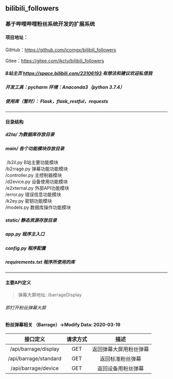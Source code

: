 ##  bilibili_followers 

### 基于哔哩哔哩粉丝系统开发的扩展系统

#### 项目地址：	

GitHub：https://github.com/icomgx/bilibili_followers

Gitee：https://gitee.com/ikcty/bilibili_followers

##### B站主页 https://space.bilibili.com/23106193 有想法和建议欢迎私信我

##### 开发工具：pycharm 环境：Anaconda3（python 3.7.4）

##### 使用库（暂时）： Flask，flask_restful，requests

***

#### 目录结构

##### d2ta/ 为数据库存放目录

##### main/ 各个功能模块存放目录
​	/b2il.py B站主要功能模块   
​	/b2rrage.py 弹幕功能功能模块    
​	/controller.py 主控制器模块   
​	/d2evice.py 设备使用功能模块    
​	/e2xternal.py 外部API功能模块     
​	/error.py 错误信息功能模块  
​	/k2ey.py 密钥功能模块     
​	/models.py 数据库操作功能模块    


##### static/ 静态资源存放目录

##### app.py 程序主入口

##### config.py 程序配置

##### requirements.txt 程序所使用的库

***

#### 主要API定义

> 弹幕大屏地址: /barrageDisplay 

###### 即打开粉丝弹幕大屏



#### 粉丝弹幕相关 （Barrage）->Modify Data: 2020-03-19

|       接口定义        | 请求方式 |          描述          |
| :-------------------: | :------: | :--------------------: |
| /api/barrage/display  |   GET    | 返回弹幕大屏用粉丝弹幕 |
| /api/barrage/standard |   GET    |    返回标准粉丝弹幕    |
|  /api/barrage/device  |   GET    |   返回设备用粉丝弹幕   |

